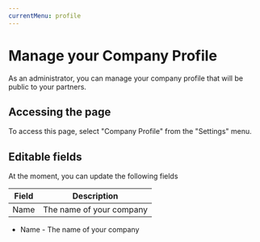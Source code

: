 ```yaml
---
currentMenu: profile
---
```


# Manage your Company Profile

As an administrator, you can manage your company profile that will be public to your partners.

## Accessing the page

To access this page, select "Company Profile" from the "Settings" menu.

## Editable fields

At the moment, you can update the following fields

| Field         | Description
| ------------- |:------------------------:|
| Name          | The name of your company |

* Name - The name of your company
